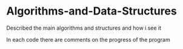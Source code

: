 # Algorithms-and-Data-Structures

Described the main algorithms and structures and how i see it

In each code there are comments on the progress of the program

